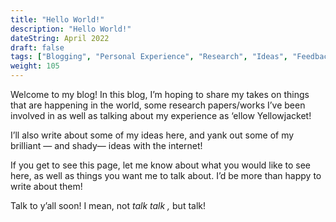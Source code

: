 ```yaml
---
title: "Hello World!"
description: "Hello World!"
dateString: April 2022
draft: false
tags: ["Blogging", "Personal Experience", "Research", "Ideas", "Feedback", "Yellowjacket"]
weight: 105
---
```


Welcome to my blog! In this blog, I’m hoping to share my takes on things that are happening in the world, some research papers/works I’ve been involved in as well as talking about my experience as ‘ellow Yellowjacket!

I’ll also write about some of my ideas here, and yank out some of my brilliant — and shady— ideas with the internet!

If you get to see this page, let me know about what you would like to see here, as well as things you want me to talk about. I’d be more than happy to write about them!

Talk to y’all soon! I mean, not *talk talk ,* but talk!
